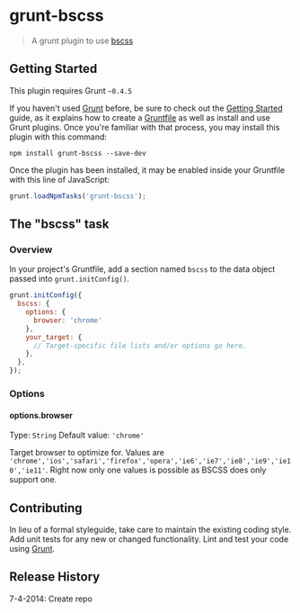 # grunt-bscss

> A grunt plugin to use [bscss](http://bscss.csspatterns.com/)

## Getting Started
This plugin requires Grunt `~0.4.5`

If you haven't used [Grunt](http://gruntjs.com/) before, be sure to check out the [Getting Started](http://gruntjs.com/getting-started) guide, as it explains how to create a [Gruntfile](http://gruntjs.com/sample-gruntfile) as well as install and use Grunt plugins. Once you're familiar with that process, you may install this plugin with this command:

```shell
npm install grunt-bscss --save-dev
```

Once the plugin has been installed, it may be enabled inside your Gruntfile with this line of JavaScript:

```js
grunt.loadNpmTasks('grunt-bscss');
```

## The "bscss" task

### Overview
In your project's Gruntfile, add a section named `bscss` to the data object passed into `grunt.initConfig()`.

```js
grunt.initConfig({
  bscss: {
    options: {
      browser: 'chrome'
    },
    your_target: {
      // Target-specific file lists and/or options go here.
    },
  },
});
```

### Options

#### options.browser
Type: `String`
Default value: `'chrome'`

Target browser to optimize for. Values are  `'chrome','ios','safari','firefox','opera','ie6','ie7','ie8','ie9','ie10','ie11'`. Right now only one values is possible as BSCSS does only support one.

## Contributing
In lieu of a formal styleguide, take care to maintain the existing coding style. Add unit tests for any new or changed functionality. Lint and test your code using [Grunt](http://gruntjs.com/).

## Release History
7-4-2014: Create repo
